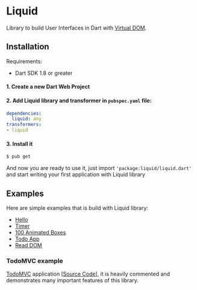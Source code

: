 # Liquid

Library to build User Interfaces in Dart with
[Virtual DOM](https://github.com/localvoid/vdom).

## Installation

Requirements:

 - Dart SDK 1.8 or greater

#### 1. Create a new Dart Web Project
#### 2. Add Liquid library and transformer in `pubspec.yaml` file:

```yaml
dependencies:
  liquid: any
transformers:
- liquid
```

#### 3. Install it

```sh
$ pub get
```

And now you are ready to use it, just import
`'package:liquid/liquid.dart'` and start writing your first
application with Liquid library

## Examples

Here are simple examples that is build with Liquid library:

- [Hello](https://github.com/localvoid/liquid/tree/master/example/hello)
- [Timer](https://github.com/localvoid/liquid/tree/master/example/basic)
- [100 Animated Boxes](https://github.com/localvoid/liquid/tree/master/example/anim-100)
- [Todo App](https://github.com/localvoid/liquid/tree/master/example/todo)
- [Read DOM](https://github.com/localvoid/liquid/tree/master/example/read-dom)

### TodoMVC example

[TodoMVC](http://todomvc.com/) application
[[Source Code](https://github.com/localvoid/todomvc-liquid)], it is
heavily commented and demonstrates many important features of this
library.
